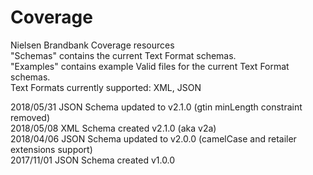 # Coverage
Nielsen Brandbank Coverage resources </BR>
"Schemas" contains the current Text Format schemas. </BR>
"Examples" contains example Valid files for the current Text Format schemas. </BR>
Text Formats currently supported: XML, JSON </BR>

2018/05/31 JSON Schema updated to v2.1.0 (gtin minLength constraint removed) </BR>
2018/05/08 XML Schema created v2.1.0 (aka v2a) </BR>
2018/04/06 JSON Schema updated to v2.0.0 (camelCase and retailer extensions support) </BR>
2017/11/01 JSON Schema created v1.0.0 </BR>